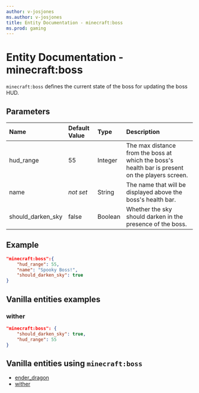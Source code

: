 ```yaml
---
author: v-josjones
ms.author: v-josjones
title: Entity Documentation - minecraft:boss
ms.prod: gaming
---
```


# Entity Documentation - minecraft:boss

`minecraft:boss` defines the current state of the boss for updating the boss HUD.

## Parameters

|Name |Default Value  |Type  |Description  |
|:----------|:----------|:----------|:----------|
| hud_range| 55| Integer| The max distance from the boss at which the boss's health bar is present on the players screen. |
| name|*not set* | String| The name that will be displayed above the boss's health bar. |
|should_darken_sky| false| Boolean| Whether the sky should darken in the presence of the boss. |

## Example

```json
"minecraft:boss":{
    "hud_range": 55,
    "name": "Spooky Boss!",
    "should_darken_sky": true
}
```

## Vanilla entities examples

### wither

```json
"minecraft:boss": {
    "should_darken_sky": true,
    "hud_range": 55
}
```

## Vanilla entities using `minecraft:boss`

- [ender_dragon](../../../../Source/VanillaBehaviorPack_Snippets/entities/ender_dragon.md)
- [wither](../../../../Source/VanillaBehaviorPack_Snippets/entities/wither.md)
